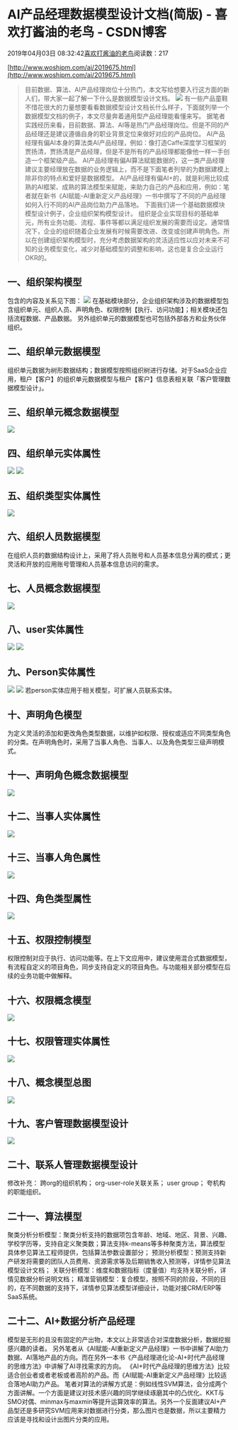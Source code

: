 
# AI产品经理数据模型设计文档(简版) - 喜欢打酱油的老鸟 - CSDN博客


2019年04月03日 08:32:42[喜欢打酱油的老鸟](https://me.csdn.net/weixin_42137700)阅读数：217


[http://www.woshipm.com/ai/2019675.html](http://www.woshipm.com/ai/2019675.html)

> 目前数据、算法、AI产品经理岗位十分热门，本文写给想要入行这方面的新人们，带大家一起了解一下什么是数据模型设计文档。
![](http://image.woshipm.com/wp-files/2019/03/g3Z9i2ZmJ4dhLZTzXbrs.png)
有一些产品童鞋不惜花很大的力量想要看看数据模型设计文档长什么样子，下面就列举一个数据模型文档的例子，本文尽量奔着通用型产品经理能看懂来写。
据笔者实践经历来看，目前数据、算法、AI等是热门产品经理岗位。但是不同的产品经理还是建议遵循自身的职业背景定位来做好对应的产品岗位。
AI产品经理有偏AI本身的算法类AI产品经理，例如：像打造Caffe深度学习框架的贾扬清，贾扬清是产品经理，但是不是所有的产品经理都能像他一样一手创造一个框架级产品。
AI产品经理有偏AI算法赋能数据的，这一类产品经理建议主要经理放在数据的业务逻辑上，而不是下面笔者列举的为数据建模上除非你的特点和爱好是数据模型。
AI产品经理有偏AI+的，就是利用比较成熟的AI框架、成熟的算法模型来赋能，来助力自己的产品和应用，例如：笔者就在新书《AI赋能-AI重新定义产品经理》一书中撰写了不同的产品经理如何入行不同的AI产品岗位助力产品落地。
下面我们讲一个基础数据模块模型设计例子，企业组织架构模型设计。
组织是企业实现目标的基础单元，所有业务功能、流程、事件等都以满足组织发展的需要而设定。通常情况下，企业的组织随着企业发展有时候需要改进、改变或创建声明角色。所以在创建组织架构模型时，充分考虑数据架构的灵活适应性以应对未来不可知的业务模型变化，减少对基础模型的调整和影响，这也是复合企业运行OKR的。
## 一、组织架构模型
包含的内容及关系见下图：
![](http://image.woshipm.com/wp-files/2019/03/iFYjTLHF00XdeVfcKtTs.png)
在基础模块部分，企业组织架构涉及的数据模型包含组织单元、组织人员、声明角色、权限控制【执行、访问功能】；相关模块还包括流程数据、产品数据。
另外组织单元的数据模型也可包括外部各方和业务伙伴组织。
## 二、组织单元数据模型
组织单元数据为树形数据结构；数据模型按照组织树进行存储。对于SaaS企业应用，租户【客户】的组织单元数据模型与租户【客户】信息表相关联「客户管理数据模型设计」。
## 三、组织单元概念数据模型
![](http://image.woshipm.com/wp-files/2019/03/TfbwcaLUFIkACRVxvgPJ.png)
## 四、组织单元实体属性
![](http://image.woshipm.com/wp-files/2019/03/eBiiblvP33ioKfEPYKtD.png)
![](http://image.woshipm.com/wp-files/2019/03/nyKwzcDioz1J1ZrHMZB6.png)
## 五、组织类型实体属性
![](http://image.woshipm.com/wp-files/2019/03/nXTa4aXTaddGgqmw5COi.png)
## 六、组织人员数据模型
在组织人员的数据结构设计上，采用了将人员账号和人员基本信息分离的模式；更灵活和开放的应用账号管理和人员基本信息访问的需求。
## 七、人员概念数据模型
![](http://image.woshipm.com/wp-files/2019/03/gyQpHqkppvDiNqPLv8Sd.png)
## 八、user实体属性
![](http://image.woshipm.com/wp-files/2019/03/qbOJXp8RuMO4bFJZOI2O.png)
![](http://image.woshipm.com/wp-files/2019/03/untdaVa3Tiv9RpzvA5Ly.png)
## 九、Person实体属性
![](http://image.woshipm.com/wp-files/2019/03/PvB0SakiC8MYSSTwd8Zo.png)
![](http://image.woshipm.com/wp-files/2019/03/JGWNNUq5QUfFSo4hS3sD.png)
若person实体应用于相关模型，可扩展人员联系实体。
## 十、声明角色模型
为定义灵活的添加和更改角色类型数据，以维护如权限、授权或适应不同类型角色的分类。在声明角色时，采用了当事人角色、当事人、以及角色类型三级声明模式。
## 十一、声明角色概念数据模型
![](http://image.woshipm.com/wp-files/2019/03/h1LGBZLq82gX81azIrhw.png)
## 十二、当事人实体属性
![](http://image.woshipm.com/wp-files/2019/03/e1xbx2PCuk63bHA104FA.png)
## 十三、当事人角色属性
![](http://image.woshipm.com/wp-files/2019/03/q0xaiVXnSCEFa2uGoOuS.png)
## 十四、角色类型属性
![](http://image.woshipm.com/wp-files/2019/03/q5BiQcYXlcJfjBnYzvGJ.png)
## 十五、权限控制模型
权限控制对应于执行、访问功能等。在上下文应用中，建议使用混合式数据模型，有流程自定义的项目角色，同步支持自定义的项目角色。与功能相关部分模型在后续的业务功能中做解释。
## 十六、权限概念模型
![](http://image.woshipm.com/wp-files/2019/03/JNSmRNsNo7GJe2RGym8z.png)
## 十七、权限管理实体属性
![](http://image.woshipm.com/wp-files/2019/03/qEIRt8dvGtSPlwoRZrf0.png)
## 十八、概念模型总图
![](http://image.woshipm.com/wp-files/2019/03/Kvc51SITbC8fA7YWW499.png)
## 十九、客户管理数据模型设计
![](http://image.woshipm.com/wp-files/2019/03/Vwo03dFWRunlJu6PlgJU.png)
## 二十、联系人管理数据模型设计
修改补充：
跨org的组织机构；
org-user-role关联关系；
user group；
夸机构的职能组织。
## 二十一、算法模型
聚类分析分析模型：聚类分析支持的数据项包含年龄、地域、地区、背景、兴趣、学校学历等，支持自定义聚类数；算法支持k-means等多种聚类方法，算法模型具体参见算法工程师提供，包括算法参数设置部分；
预测分析模型：预测支持新产研发将需要的团队人员费用、资源需求等及后期销售收入预测等，详情参见算法模型设计文档；
关联分析模型：维度和数据指标（度量值）均支持关联分析，详情见数据分析说明文档；
精准营销模型：复合模型，按照不同的阶段，不同的目的，在不同数据的支持下，详情参见算法模型详细设计，功能对接CRM/ERP等SaaS系统。
## 二十二、AI+数据分析产品经理
模型是无形的且没有固定的产出物，本文以上非常适合对深度数据分析，数据挖掘感兴趣的读者。
另外笔者从《AI赋能-AI重新定义产品经理》一书中讲解了AI助力数据、AI落地产品的方向。而在另外一本书《产品经理进化论-AI+时代产品经理的思维方法》中讲解了AI寻找需求的方向。
《AI+时代产品经理的思维方法》比较适合创业者或者老板或者高阶的产品。而《AI赋能-AI重新定义产品经理》比较适合落地AI助力产品。
笔者对算法的讲解方式是：例如线性SVM算法，会分成两个方面讲解。一个方面是建议对技术感兴趣的同学继续琢磨其中的凸优化、KKT与SMO对偶、minmax与maxmin等提升运算效率的算法。另外一个反面建议AI+产品型还是多研究SVM应用来对数据进行分类，那么图片也是数据，所以主要精力应该是寻找和设计出图片分类的应用。

